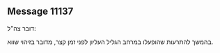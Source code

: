 ## Message 11137

דובר צה"ל:

בהמשך להתרעות שהופעלו במרחב הגליל העליון לפני זמן קצר, מדובר בזיהוי שווא.

